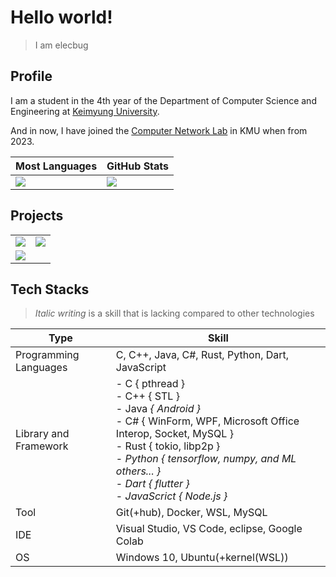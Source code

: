 # Hello world!
> I am elecbug
>

## Profile

I am a student in the 4th year of the Department of Computer Science and Engineering at [Keimyung University](https://www.kmu.ac.kr/).

And in now, I have joined the [Computer Network Lab](http://www.comnet.kmu.ac.kr) in KMU when from 2023.

|Most Languages|GitHub Stats|
|--------------|------------|
|![](https://github-readme-stats.vercel.app/api/top-langs/?username=elecbug&layout=compact&langs_count=8&hide=makefile,cmake&theme=dracula&icon_color=3f3fff&title_color=ffffff&bg_color=1f1f1f)|![](https://github-readme-stats.vercel.app/api?username=elecbug&count_private=true&show_icons=true&rank_icon=github&theme=dracula&icon_color=3f3fff&title_color=ffffff&include_all_commits=true&bg_color=1f1f1f)|

## Projects
| | |
|-|-|
|[![](https://github-readme-stats.vercel.app/api/pin/?username=elecbug&repo=PDF&theme=dracula&icon_color=3f3fff&title_color=ffffff&bg_color=1f1f1f)](https://github.com/elecbug/PDF)|[![](https://github-readme-stats.vercel.app/api/pin/?username=elecbug&repo=Monitoring&theme=dracula&icon_color=3f3fff&title_color=ffffff&bg_color=1f1f1f)](https://github.com/elecbug/Monitoring)|
|[![](https://github-readme-stats.vercel.app/api/pin/?username=elecbug&repo=Perceptron&theme=dracula&icon_color=3f3fff&title_color=ffffff&bg_color=1f1f1f)](https://github.com/elecbug/Perceptron)||

## Tech Stacks

> *Italic writing* is a skill that is lacking compared to other technologies

|Type|Skill|
|----|-----|
|Programming Languages|C, C++, Java, C#, Rust, Python, Dart, JavaScript|
|Library and Framework|- C { pthread }<br>- C++ { STL }<br>- Java <i>{ Android }</i><br>- C# { WinForm, WPF, Microsoft Office Interop, Socket, MySQL }<br>- Rust { tokio, libp2p }<br>- <i>Python { tensorflow, numpy, and ML others... } </i><br>- <i>Dart { flutter }</i><br>- <i>JavaScrict { Node.js }</i>|
|Tool|Git(+hub), Docker, WSL, MySQL|
|IDE|Visual Studio, VS Code, eclipse, Google Colab|
|OS|Windows 10, Ubuntu(+kernel(WSL))|
